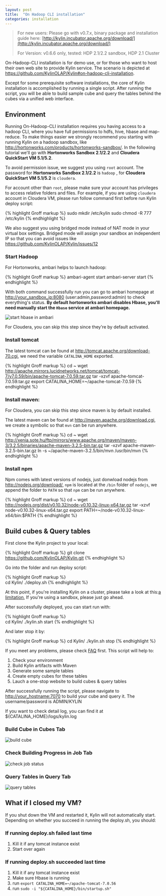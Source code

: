 ```yaml
---
layout: post
title:  "On Hadoop CLI installation"
categories: installation
---
```


>For new users: Please go with v0.7.x, binary package and installation guide here: [http://kylin.incubator.apache.org/download/](http://kylin.incubator.apache.org/download/)
> 
> For Version: v0.6.6 only, tested: HDP 2.1/2.2 sandbox, HDP 2.1 Cluster


On-Hadoop-CLI installation is for demo use, or for those who want to host their own web site to provide Kylin service. The scenario is depicted at <https://github.com/KylinOLAP/Kylin#on-hadoop-cli-installation>.

Except for some prerequisite software installations, the core of Kylin installation is accomplished by running a single script. After running the script, you will be able to build sample cube and query the tables behind the cubes via a unified web interface.

## Environment

Running On-Hadoop-CLI installation requires you having access to a hadoop CLI, where you have full permissions to hdfs, hive, hbase and map-reduce. To make things easier we strongly recommend you starting with running Kylin on a hadoop sandbox, like <http://hortonworks.com/products/hortonworks-sandbox/>. In the following tutorial we'll go with **Hortonworks Sandbox 2.1/2.2** and **Cloudera QuickStart VM 5.1/5.2**. 

To avoid permission issue, we suggest you using `root` account. The password for **Hortonworks Sandbox 2.1/2.2** is `hadoop` , for **Cloudera QuickStart VM 5.1/5.2** is `cloudera`.

For account other than `root`, please make sure your account has privileges to access relative folders and files. For example, if you are using `cloudera` account in Cloudera VM, please run follow command first before run Kylin deploy script:

{% highlight Groff markup %}
sudo mkdir /etc/kylin
sudo chmod -R 777 /etc/kylin
{% endhighlight %}

We also suggest you using bridged mode instead of NAT mode in your virtual box settings. Bridged mode will assign your sandbox an independent IP so that you can avoid issues like https://github.com/KylinOLAP/Kylin/issues/12

### Start Hadoop

For Hortonworks, ambari helps to launch hadoop:

{% highlight Groff markup %}
ambari-agent start
ambari-server start
{% endhighlight %}
	
With both command successfully run you can go to ambari homepage at <http://your_sandbox_ip:8080> (user:admin,password:admin) to check everything's status. **By default hortonworks ambari disables Hbase, you'll need manually start the `Hbase` service at ambari homepage.**

![start hbase in ambari]( /images/On-Hadoop-CLI-installation/starthbase.png)

For Cloudera, you can skip this step since they're by default activated.

### Install tomcat

The latest tomcat can be found at <http://tomcat.apache.org/download-70.cgi>, we need the variable `CATALINA_HOME` exported.

{% highlight Groff markup %}
cd ~
wget http://apache.mirrors.lucidnetworks.net/tomcat/tomcat-7/v7.0.59/bin/apache-tomcat-7.0.59.tar.gz
tar -xzvf apache-tomcat-7.0.59.tar.gz
export CATALINA_HOME=~/apache-tomcat-7.0.59
{% endhighlight %}

### Install maven:

For Cloudera, you can skip this step since maven is by default installed.

The latest maven can be found at <http://maven.apache.org/download.cgi>, we create a symbolic so that `mvn` can be run anywhere.

{% highlight Groff markup %}
cd ~
wget http://xenia.sote.hu/ftp/mirrors/www.apache.org/maven/maven-3/3.2.5/binaries/apache-maven-3.2.5-bin.tar.gz
tar -xzvf apache-maven-3.2.5-bin.tar.gz 
ln -s ~/apache-maven-3.2.5/bin/mvn /usr/bin/mvn
{% endhighlight %}

### Install npm

Npm comes with latest versions of nodejs, just donwload nodejs from <http://nodejs.org/download/>, `npm` is located at the `/bin` folder of `nodejs`, we append the folder to `PATH` so that `npm` can be run anywhere.

{% highlight Groff markup %}
cd ~
wget http://nodejs.org/dist/v0.10.32/node-v0.10.32-linux-x64.tar.gz
tar -xzvf node-v0.10.32-linux-x64.tar.gz
export PATH=~/node-v0.10.32-linux-x64/bin:$PATH
{% endhighlight %}
	
## Build cubes & Query tables

First clone the Kylin project to your local:

{% highlight Groff markup %}
git clone https://github.com/KylinOLAP/Kylin.git
{% endhighlight %}
	
Go into the folder and run deploy script:

{% highlight Groff markup %}	
cd Kylin/
./deploy.sh
{% endhighlight %}

At this point, if you're installing Kylin on a cluster, please take a look at this:[a limitation](https://issues.apache.org/jira/browse/KYLIN-604), If you're using a sandbox, please just go ahead.

After successfully deployed, you can start run with:

{% highlight Groff markup %}	
cd Kylin/
./kylin.sh start
{% endhighlight %}

And later stop it by:
	
{% highlight Groff markup %}
cd Kylin/
./kylin.sh stop
{% endhighlight %}

If you meet any problems, please check [FAQ](https://github.com/KylinOLAP/Kylin/wiki/FAQ-on-Kylin-Installation-and-Usage) first.
This script will help to:

1. Check your environment
2. Build Kylin artifacts with Maven
3. Generate some sample tables
3. Create empty cubes for these tables
4. Lauch a one-stop website to build cubes & query tables

After successfully running the script, please navigate to <http://your_hostname:7070> to build your cube and query it. The username/password is ADMIN/KYLIN

If you want to check detail log, you can find it at ${CATALINA_HOME}/logs/kylin.log

### Build Cube in Cubes Tab

![build cube]( /images/On-Hadoop-CLI-installation/cube.png)

### Check Building Progress in Job Tab
![check job status]( /images/On-Hadoop-CLI-installation/job.png)

### Query Tables in Query Tab
![query tables]( /images/On-Hadoop-CLI-installation/query.png)

## What if I closed my VM?

If you shut down the VM and restarted it, Kylin will not automatically start. Depending on whether you succeed in running the deploy.sh, you should:

### If running deploy.sh failed last time
1. Kill it if any tomcat instance exist
2. Start over again

### If running deploy.sh succeeded last time
1. Kill it if any tomcat instance exist
2. Make sure Hbase is running
3. run `export CATALINA_HOME=~/apache-tomcat-7.0.56`
4. run `sudo -i "${CATALINA_HOME}/bin/startup.sh"`
